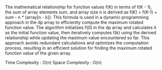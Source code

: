 The mathematical relationship for function values f(K) in terms of f(K - 1), the sum of array elements sum, and array size n is derived as f(K) = f(K-1) + sum - n * (array[n - k]). This formula is used in a dynamic programming approach in the dp array to efficiently compute the maximum rotated function value. The algorithm initializes f(0) in the dp array and calculates it as the initial function value, then iteratively computes f(k) using the derived relationship while updating the maximum value encountered so far. This approach avoids redundant calculations and optimizes the computation process, resulting in an efficient solution for finding the maximum rotated function value of the given array.

Time Complexity : O(n)
Space Complexity : O(n)